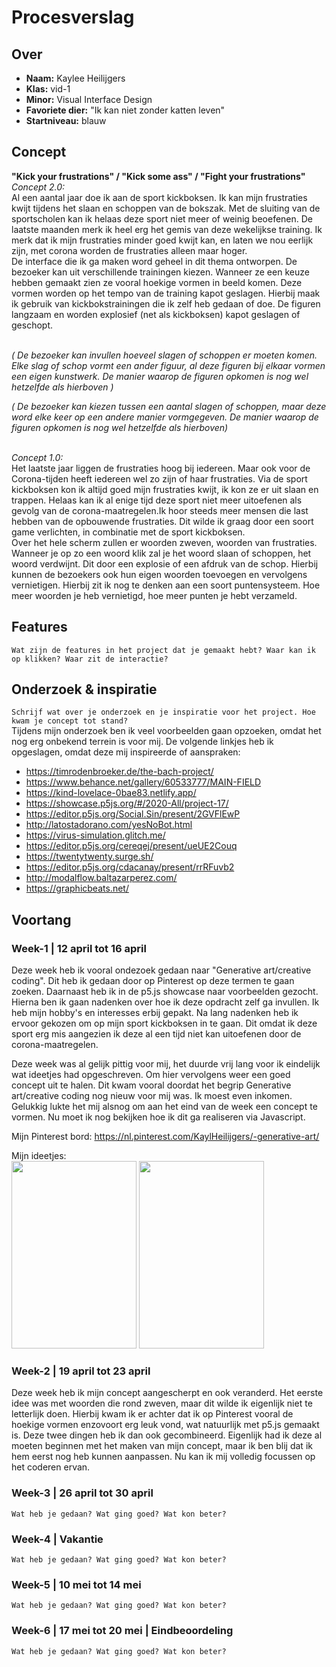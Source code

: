 <!-- Vergeet je niet de comments uit te zetten voordat je begint met typen? 💬 -->

# Procesverslag

## Over
* **Naam:** Kaylee Heilijgers
* **Klas:** vid-1
* **Minor:** Visual Interface Design
* **Favoriete dier:** "Ik kan niet zonder katten leven"
* **Startniveau:** blauw

## Concept

**"Kick your frustrations" / "Kick some ass" / "Fight your frustrations"**\
_Concept 2.0:_\
Al een aantal jaar doe ik aan de sport kickboksen. Ik kan mijn frustraties kwijt tijdens het slaan en schoppen van de bokszak. Met de sluiting van de sportscholen kan ik helaas deze sport niet meer of weinig beoefenen. De laatste maanden merk ik heel erg het gemis van deze wekelijkse training. Ik merk dat ik mijn frustraties minder goed kwijt kan, en laten we nou eerlijk zijn, met corona worden de frustraties alleen maar hoger. 
\
De interface die ik ga maken word geheel in dit thema ontworpen. De bezoeker kan uit verschillende trainingen kiezen. Wanneer ze een keuze hebben gemaakt zien ze vooral hoekige vormen in beeld komen. Deze vormen worden op het tempo van de training kapot geslagen. Hierbij maak ik gebruik van kickbokstrainingen die ik zelf heb gedaan of doe. De figuren langzaam en worden explosief (net als kickboksen) kapot geslagen of geschopt.

\
_( De bezoeker kan invullen hoeveel slagen of schoppen er moeten komen. Elke slag of schop vormt een ander figuur, al deze figuren bij elkaar vormen een eigen kunstwerk. De manier waarop de figuren opkomen is nog wel hetzelfde als hierboven )_

_( De bezoeker kan kiezen tussen een aantal slagen of schoppen, maar deze word elke keer op een andere manier vormgegeven. De manier waarop de figuren opkomen is nog wel hetzelfde als hierboven)_

\
_Concept 1.0:_\
Het laatste jaar liggen de frustraties hoog bij iedereen. Maar ook voor de Corona-tijden heeft iedereen wel zo zijn of haar frustraties. Via de sport kickboksen kon ik altijd goed mijn frustraties kwijt, ik kon ze er uit slaan en trappen. Helaas kan ik al enige tijd deze sport niet meer uitoefenen als gevolg van de corona-maatregelen.Ik hoor steeds meer mensen die last hebben van de opbouwende frustraties. Dit wilde ik graag door een soort game verlichten, in combinatie met de sport kickboksen. 
\
Over het hele scherm zullen er woorden zweven, woorden van frustraties. Wanneer je op zo een woord klik zal je het woord slaan of schoppen, het woord verdwijnt. Dit door een explosie of een afdruk van de schop. Hierbij kunnen de bezoekers ook hun eigen woorden toevoegen en vervolgens vernietigen. Hierbij zit ik nog te denken aan een soort puntensysteem. Hoe meer woorden je heb vernietigd, hoe meer punten je hebt verzameld.


## Features

`Wat zijn de features in het project dat je gemaakt hebt? Waar kan ik op klikken? Waar zit de interactie?`

## Onderzoek & inspiratie
`Schrijf wat over je onderzoek en je inspiratie voor het project. Hoe kwam je concept tot stand?`\
Tijdens mijn onderzoek ben ik veel voorbeelden gaan opzoeken, omdat het nog erg onbekend terrein is voor mij. De volgende linkjes heb ik opgeslagen, omdat deze mij inspireerde of aanspraken:
* https://timrodenbroeker.de/the-bach-project/
* https://www.behance.net/gallery/60533777/MAIN-FIELD
* https://kind-lovelace-0bae83.netlify.app/
* https://showcase.p5js.org/#/2020-All/project-17/
* https://editor.p5js.org/Social.Sin/present/2GVFlEwP
* http://latostadorano.com/yesNoBot.html
* https://virus-simulation.glitch.me/
* https://editor.p5js.org/cereqej/present/ueUE2Couq
* https://twentytwenty.surge.sh/
* https://editor.p5js.org/cdacanay/present/rrRFuvb2
* http://modalflow.baltazarperez.com/
* https://graphicbeats.net/



## Voortang

### Week-1 | 12 april tot 16 april
Deze week heb ik vooral ondezoek gedaan naar "Generative art/creative coding". Dit heb ik gedaan door op Pinterest op deze termen te gaan zoeken. Daarnaast heb ik in de p5.js showcase naar voorbeelden gezocht. Hierna ben ik gaan nadenken over hoe ik deze opdracht zelf ga invullen. Ik heb mijn hobby's en interesses erbij gepakt. Na lang nadenken heb ik ervoor gekozen om op mijn sport kickboksen in te gaan. Dit omdat ik deze sport erg mis aangezien ik deze al een tijd niet kan uitoefenen door de corona-maatregelen.

Deze week was al gelijk pittig voor mij, het duurde vrij lang voor ik eindelijk wat ideetjes had opgeschreven. Om hier vervolgens weer een goed concept uit te halen. Dit kwam vooral doordat het begrip Generative art/creative coding nog nieuw voor mij was. Ik moest even inkomen. Gelukkig lukte het mij alsnog om aan het eind van de week een concept te vormen. Nu moet ik nog bekijken hoe ik dit ga realiseren via Javascript.

Mijn Pinterest bord:
https://nl.pinterest.com/KaylHeilijgers/-generative-art/

Mijn ideetjes:\
<img src="https://user-images.githubusercontent.com/78274513/115018521-3da00380-9eb8-11eb-8273-0b16b87f64f2.JPG" width="200" height="300">
<img src="https://user-images.githubusercontent.com/78274513/115018679-717b2900-9eb8-11eb-9ac1-53cbfec92380.JPG" width="200" height="300">

### Week-2 | 19 april tot 23 april
Deze week heb ik mijn concept aangescherpt en ook veranderd. Het eerste idee was met woorden die rond zweven, maar dit wilde ik eigenlijk niet te letterlijk doen. Hierbij kwam ik er achter dat ik op Pinterest vooral de hoekige vormen enzovoort erg leuk vond, wat natuurlijk met p5.js gemaakt is. Deze twee dingen heb ik dan ook gecombineerd. Eigenlijk had ik deze al moeten beginnen met het maken van mijn concept, maar ik ben blij dat ik hem eerst nog heb kunnen aanpassen. Nu kan ik mij volledig focussen op het coderen ervan.

### Week-3 | 26 april tot 30 april
`Wat heb je gedaan? Wat ging goed? Wat kon beter?`

### Week-4 | Vakantie
`Wat heb je gedaan? Wat ging goed? Wat kon beter?`

### Week-5 | 10 mei tot 14 mei
`Wat heb je gedaan? Wat ging goed? Wat kon beter?`

### Week-6 | 17 mei tot 20 mei | Eindbeoordeling
`Wat heb je gedaan? Wat ging goed? Wat kon beter?`
